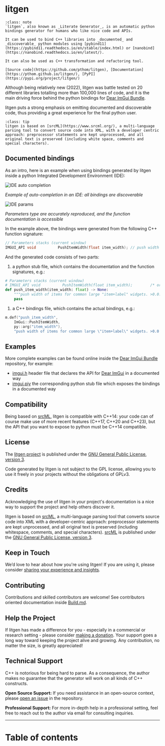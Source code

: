 # litgen

```{admonition} What is litgen
:class: note
`litgen`, also known as _Literate Generator_, is an automatic python bindings generator for humans who like nice code and APIs.

It can be used to bind C++ libraries into _documented_ and _discoverable_ python modules using [pybind11](https://pybind11.readthedocs.io/en/stable/index.html) or [nanobind](https://nanobind.readthedocs.io/en/latest/).

It can also be used as C++ transformation and refactoring tool.

[Source code](https://github.com/pthom/litgen), [Documentation](https://pthom.github.io/litgen/), [PyPI](https://pypi.org/project/litgen/)
```

Although being relatively new (2022), litgen was battle tested on 20 different libraries totalling more than 100,000 lines of code, and it is the main driving force behind the python bindings for [Dear ImGui Bundle](https://github.com/pthom/imgui_bundle).

litgen puts a strong emphasis on emitting documented and discoverable code, thus providing a great experience for the final python user.

```{admonition} srcML
:class: tip
litgen is based on [srcML](https://www.srcml.org/), a multi-language parsing tool to convert source code into XML, with a developer centric approach: preprocessor statements are kept unprocessed, and all original text is preserved (including white space, comments and special characters).
```

## Documented bindings

As an intro, here is an example when using bindings generated by litgen inside a python Integrated Development Environment (IDE):

![IDE auto completion](images/ide_autocomplete.png)

_Example of auto-completion in an IDE: all bindings are discoverable_

![IDE params](images/ide_params.png)

_Parameters type are accurately reproduced, and the function documentation is accessible_

In the example above, the bindings were generated from the following C++ function signature:
```cpp
// Parameters stacks (current window)
IMGUI_API void          PushItemWidth(float item_width); // push width of items for common large "item+label" widgets. >0.0f: width in pixels, <0.0f align xx pixels to the right of window (so -FLT_MIN always align width to the right side).
```

And the generated code consists of two parts:

1. a python stub file, which contains the documentation and the function signatures, e.g.:
```python
# Parameters stacks (current window)
# IMGUI_API void          PushItemWidth(float item_width);        /* original C++ signature */
def push_item_width(item_width: float) -> None:
    """push width of items for common large "item+label" widgets. >0.0: width in pixels, <0.0 align xx pixels to the right of window (so -FLT_MIN always align width to the right side)."""
    pass
```

1. a C++ bindings file, which contains the actual bindings, e.g.:
```cpp
m.def("push_item_width",
    ImGui::PushItemWidth,
    py::arg("item_width"),
    "push width of items for common large \"item+label\" widgets. >0.0: width in pixels, <0.0 align xx pixels to the right of window (so -FLT_MIN always align width to the right side).");
```

## Examples

More complete examples can be found online inside the [Dear ImGui Bundle](https://github.com/pthom/imgui_bundle) repository, for example:

* [imgui.h](https://github.com/pthom/imgui/blob/imgui_bundle/imgui.h) header file that declares the API for [Dear ImGui](https://github.com/ocornut/imgui) in a documented way
* [imgui.piy](https://github.com/pthom/imgui_bundle/blob/main/bindings/imgui_bundle/imgui/__init__.pyi) the corresponding python stub file which exposes the bindings in a documented way

## Compatibility

Being based on [srcML](http://www.srcml.org), litgen is compatible with C++14: your code can of course make use of more recent features (C++17, C++20 and C++23), but the API that you want to expose to python must be C++14 compatible.

## License

The [litgen project](https://github.com/pthom/litgen) is published under the [GNU General Public License, version 3](https://raw.githubusercontent.com/pthom/litgen/main/LICENSE.txt).

Code generated by litgen is not subject to the GPL license, allowing you to use it freely in your projects without the obligations of GPLv3.

## Credits

Acknowledging the use of litgen in your project's documentation is a nice way to support the project and help others discover it.

litgen is based on [srcML](https://www.srcml.org/), a multi-language parsing tool that converts source code into XML with a developer-centric approach: preprocessor statements are kept unprocessed, and all original text is preserved (including whitespace, comments, and special characters). [srcML](https://www.srcml.org) is published under the [GNU General Public License, version 3](https://raw.githubusercontent.com/srcML/srcML/master/COPYING.txt).

## Keep in Touch

We’d love to hear about how you're using litgen! If you are using it, please consider [sharing your experience and insights](https://github.com/pthom/litgen/discussions/19).


## Contributing

Contributions and skilled contributors are welcome! See contributors oriented documentation inside [Build.md](https://github.com/pthom/litgen/blob/main/Build.md).


## Help the Project

If litgen has made a difference for you - especially in a commercial or research setting - please consider [making a donation](https://www.paypal.com/donate/?hosted_button_id=SHJ68RVDKURZA). Your support goes a long way toward keeping the project alive and growing. Any contribution, no matter the size, is greatly appreciated!


## Technical Support

C++ is notorious for being hard to parse. As a consequence, the author makes no guarantee that the generator will work on all kinds of C++ constructs.

**Open Source Support:** If you need assistance in an open-source context, please [open an issue](https://github.com/pthom/litgen/issues) in the repository.

**Professional Support:** For more in-depth help in a professional setting, feel free to reach out to the author via email for consulting inquiries.


<!--
[![](https://raw.githubusercontent.com/pthom/imgui_bundle/main/bindings/imgui_bundle/doc/doc_images/btn_donate.gif)](https://www.paypal.com/donate/?hosted_button_id=SHJ68RVDKURZA)
-->

-----

# Table of contents

```{tableofcontents}
```
